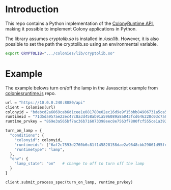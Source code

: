 # Introduction
This repo contains a Python implementation of the [ColonyRuntime API](https://github.com/colonyos/colonies), making it possible to implement Colony applications in Python.

The library assumes *cryptolib.so* is installed in */usr/lib*. However, it is also possible to set the path the cryptolib.so using an environmental variable.
```bash
export CRYPTOLIB=".../colonies/lib/cryptolib.so"
```

# Example
The example belows turn on/off the lamp in the Javascript example from [coloniesruntime.js](https://github.com/colonyos/colonyruntime.js) repo.

```python
url = "https://10.0.0.240:8080/api"
client = Colonies(url)
colonyid = "bdebcd2a6069cab6d1cee1e081780e02ec16d9e9f15bbb84906731a5ca541592"
runtimeid = "71d5da957ae22ec47c8a3d458ab91a596089a8a043fcd646228c03c7a892fe34"
runtime_prvkey = "869e3a565bf7ac36b716073398eec8e7563f7800fcf555ce1a3922b6c01d115c"

turn_on_lamp = {
  "conditions": {
    "colonyid": colonyid,
    "runtimeids": ["6af2c7593d2760b6c81f145828158dae2a9648cbb29061d95fe54f55f69c2e24"],
    "runtimetype": "lamp",
  },
  "env": {
    "lamp_state": "on"   # change to off to turn off the lamp
  }
}

client.submit_process_spec(turn_on_lamp, runtime_prvkey)
```

